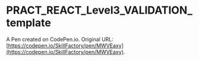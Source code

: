 # PRACT_REACT_Level3_VALIDATION_template

A Pen created on CodePen.io. Original URL: [https://codepen.io/SkillFactory/pen/MWVEaxy](https://codepen.io/SkillFactory/pen/MWVEaxy).

